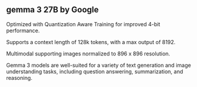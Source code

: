 ## gemma 3 27B by Google

Optimized with Quantization Aware Training for improved 4-bit performance.

Supports a context length of 128k tokens, with a max output of 8192.

Multimodal supporting images normalized to 896 x 896 resolution.

Gemma 3 models are well-suited for a variety of text generation and image understanding tasks, including question answering, summarization, and reasoning.
